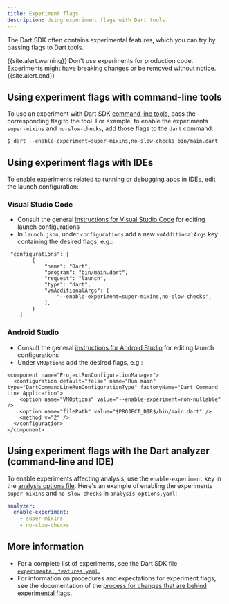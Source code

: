 ```yaml
---
title: Experiment flags
description: Using experiment flags with Dart tools.
---
```


The Dart SDK often contains experimental features,
which you can try by passing flags to Dart tools.

{{site.alert.warning}}
  Don't use experiments for production code.
  Experiments might have breaking changes or be removed
  without notice.
{{site.alert.end}}


## Using experiment flags with command-line tools

To use an experiment with Dart SDK [command line tools](/tools/sdk),
pass the corresponding flag to the tool.
For example, to enable the experiments
`super-mixins` and `no-slow-checks`,
add those flags to the `dart` command:

```terminal
$ dart --enable-experiment=super-mixins,no-slow-checks bin/main.dart
```


## Using experiment flags with IDEs

To enable experiments related to running or debugging apps in IDEs,
edit the launch configuration:

### Visual Studio Code

* Consult the general [instructions for Visual Studio Code](https://code.visualstudio.com/docs/editor/debugging#_launch-configurations) for editing launch configurations
* In `launch.json`, under `configurations` add a new `vmAdditionalArgs` key containing the desired flags, e.g.:

```
 "configurations": [
        {
            "name": "Dart",
            "program": "bin/main.dart",
            "request": "launch",
            "type": "dart",
            "vmAdditionalArgs": [
                "--enable-experiment=super-mixins,no-slow-checks",
            ],
        }
    ]
```

### Android Studio

* Consult the general [instructions for Android Studio](https://developer.android.com/studio/run/rundebugconfig) for editing launch configurations
* Under `VMOptions` add the desired flags, e.g.:

```
<component name="ProjectRunConfigurationManager">
  <configuration default="false" name="Run main" type="DartCommandLineRunConfigurationType" factoryName="Dart Command Line Application">
    <option name="VMOptions" value="--enable-experiment=non-nullable" />
    <option name="filePath" value="$PROJECT_DIR$/bin/main.dart" />
    <method v="2" />
  </configuration>
</component>
```


## Using experiment flags with the Dart analyzer (command-line and IDE)

To enable experiments affecting analysis,
use the `enable-experiment` key in the [analysis options file][].
Here's an example of enabling the experiments
`super-mixins` and `no-slow-checks` in `analysis_options.yaml`:

[analysis options file]: /guides/language/analysis-options#the-analysis-options-file

```yaml
analyzer:
  enable-experiment:
    - super-mixins
    - no-slow-checks
```


## More information

* For a complete list of experiments,
  see the Dart SDK file [`experimental_features.yaml`.][]
* For information on procedures and expectations for experiment flags,
  see the documentation of the
  [process for changes that are behind experimental flags.][flags]

[`experimental_features.yaml`.]: https://github.com/dart-lang/sdk/blob/master/tools/experimental_features.yaml
[flags]: https://github.com/dart-lang/sdk/blob/master/docs/process/experimental-flags.md

